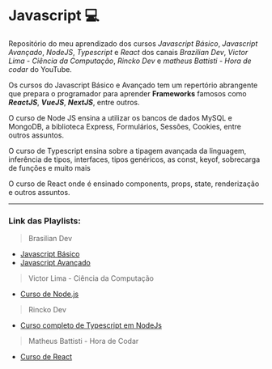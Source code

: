 # Javascript  💻
Repositório do meu aprendizado dos cursos *Javascript Básico*, *Javascript Avançado*, *NodeJS*, *Typescript* e *React* dos canais *Brazilian Dev*, *Victor Lima - Ciência da Computação*, *Rincko Dev* e *matheus Battisti - Hora de codar* do YouTube.

Os cursos do Javascript Básico e Avançado tem um repertório abrangente que prepara o programador para aprender **Frameworks** famosos como _**ReactJS**_, _**VueJS**_, _**NextJS**_, entre outros.

O curso de Node JS ensina a utilizar os bancos de dados MySQL e MongoDB, a biblioteca Express, Formulários, Sessões, Cookies, entre outros assuntos.

O curso de Typescript ensina sobre a tipagem avançada da linguagem, inferência de tipos, interfaces, tipos genéricos, as const, keyof, sobrecarga de funções e muito mais

O curso de React onde é ensinado components, props, state, renderização e outros assuntos.
***
### Link das Playlists:
>Brasilian Dev
* [Javascript Básico ](https://youtube.com/playlist?list=PL-R1FQNkywO55236fniVp6LKGAVZXcmnr&si=kTxPRczZilAdJgCv)
* [Javascript Avançado ](https://youtube.com/playlist?list=PL-R1FQNkywO4sD42B6OI6KjG3uOPT0aNl&si=psMXfg-c5TZVSrlT)

>Victor Lima - Ciência da Computação
* [Curso de Node.js](https://youtube.com/playlist?list=PLJ_KhUnlXUPtbtLwaxxUxHqvcNQndmI4B&si=PQpCBjjhab8FNMgn)

> Rincko Dev
* [Curso completo de Typescript em NodeJs](https://youtube.com/playlist?list=PL9tY_tDo_Q0DOAzTaPnWYsryfNLsz1K6U&si=v_N7H2JxmlE7kIbp)

> Matheus Battisti - Hora de Codar
* [Curso de React](https://youtube.com/playlist?list=PLnDvRpP8BneyVA0SZ2okm-QBojomniQVO&si=Ry_ZRNE7LKpGH_zf)
